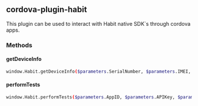 
## cordova-plugin-habit

This plugin can be used to interact with Habit native SDK`s through cordova apps.

### Methods

#### getDeviceInfo

```bash
window.Habit.getDeviceInfo($parameters.SerialNumber, $parameters.IMEI, success, error);
```

#### performTests

```bash
window.Habit.performTests($parameters.AppID, $parameters.APIKey, $parameters.SerialNumber, $parameters.IMEI, $parameters.ArrayTests,$parameters.Language,$parameters.ThemeColor, $parameters.HideStartScreen, $parameters.Customization, success, error);
```
    

